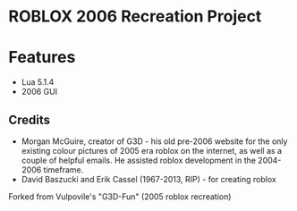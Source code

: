 # ROBLOX 2006 Recreation Project

# Features
- Lua 5.1.4
- 2006 GUI

## Credits
- Morgan McGuire, creator of G3D - his old pre-2006 website for the only existing colour pictures of 2005 era roblox on the internet, as well as a couple of helpful emails. He assisted roblox development in the 2004-2006 timeframe.
- David Baszucki and Erik Cassel (1967-2013, RIP) - for creating roblox

Forked from Vulpovile's "G3D-Fun" (2005 roblox recreation)
